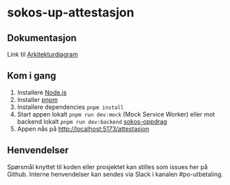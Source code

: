 # sokos-up-attestasjon

## Dokumentasjon

Link til [Arkitekturdiagram](./dokumentasjon/attestasjon.md)

## Kom i gang

1. Installere [Node.js](https://nodejs.dev/en/)
2. Installer [pnpm](https://pnpm.io/)
3. Installere dependencies `pnpm install`
4. Start appen lokalt `pnpm run dev:mock` (Mock Service Worker) eller mot backend lokalt `pnpm run dev:backend` [sokos-oppdrag](https://github.com/navikt/sokos-oppdrag)
5. Appen nås på <http://localhost:5173/attestasjon>

## Henvendelser

Spørsmål knyttet til koden eller prosjektet kan stilles som issues her på Github.
Interne henvendelser kan sendes via Slack i kanalen #po-utbetaling.
